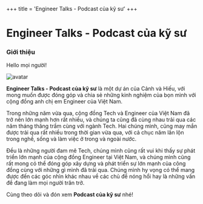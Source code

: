 +++
title = 'Engineer Talks - Podcast của kỹ sư'
+++

# Engineer Talks - Podcast của kỹ sư


### Giới thiệu

Hello mọi người!

<img style="border-radius: 0;" class="avatar" src="/assets/podcast.png" alt="avatar">

**Engineer Talks - Podcast của kỹ sư** là một dự án của Cảnh và Hiếu, với mong muốn được đóng góp và chia sẻ những kinh nghiệm của bọn mình với cộng đồng anh chị em Engineer của Việt Nam. 

Trong những năm vừa qua, cộng đồng Tech và Engineer của Việt Nam đã trở nên lớn mạnh hơn rất nhiều, và chúng ta cũng đã cùng nhau trải qua các năm tháng thăng trầm cùng với ngành Tech. Hai chúng mình, cũng may mắn được trải qua rất nhiều trong thời gian vừa qua, với cả chục năm lăn lộn trong nghề, sống và làm việc ở trong và ngoài nước. 

Đều là những người đam mê Tech, chúng mình cũng rất vui khi thấy sự phát triển lớn mạnh của cộng đồng Engineer tại Việt Nam, và chúng mình cũng rất mong có thể đóng góp xây dựng và phát triển sự lớn mạnh của công đồng cùng với những gì mình đã trải qua. Chúng mình hy vọng có thể mang được đến các góc nhìn khác nhau về các chủ đề nóng hổi hay là những vấn đề đang làm mọi người trăn trở.

Cùng theo dõi và đón xem **Podcast của kỹ sư** nhé!